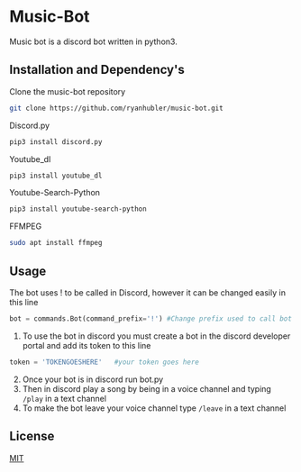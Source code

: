# Music-Bot

Music bot is a discord bot written in python3.

## Installation and Dependency's 

Clone the music-bot repository 

```bash
git clone https://github.com/ryanhubler/music-bot.git
```
Discord.py
```bash
pip3 install discord.py
```
Youtube_dl
```bash
pip3 install youtube_dl
```
Youtube-Search-Python
```bash
pip3 install youtube-search-python
```
FFMPEG
```bash
sudo apt install ffmpeg
```
## Usage
The bot uses ! to be called in Discord, however it can be changed easily in this line
```python
bot = commands.Bot(command_prefix='!') #Change prefix used to call bot in discord 
``` 
1. To use the bot in discord you must create a bot in the discord developer portal and add its token to this line
```python
token = 'TOKENGOESHERE'   #your token goes here
``` 
2. Once your bot is in discord run bot.py
3. Then in discord play a song by being in a voice channel and typing ```/play``` <songname> in a text channel
4. To make the bot leave your voice channel type ```/leave``` in a text channel


## License
[MIT](https://choosealicense.com/licenses/mit/)
